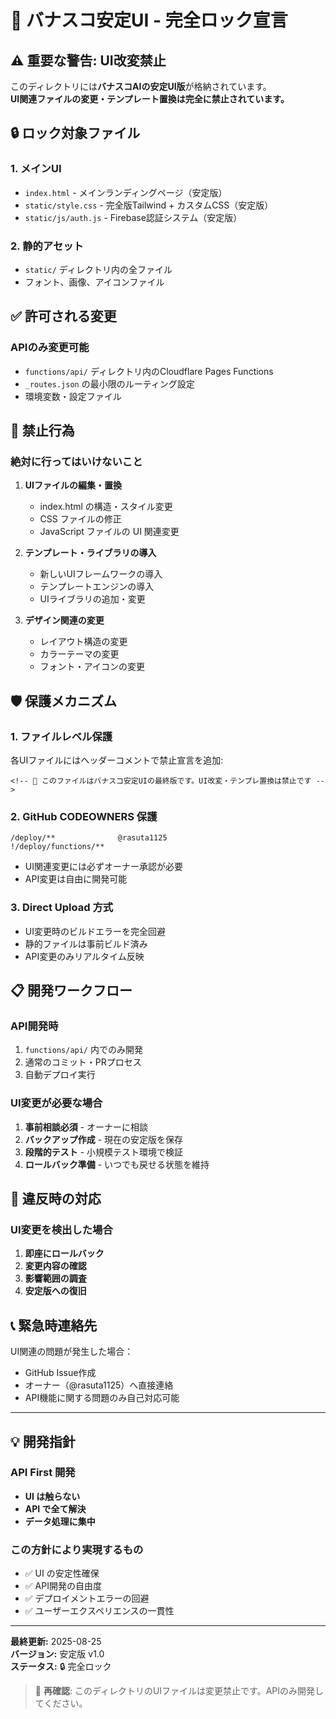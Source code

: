 # 🚫 バナスコ安定UI - 完全ロック宣言

## ⚠️ 重要な警告: UI改変禁止

このディレクトリには**バナスコAIの安定UI版**が格納されています。  
**UI関連ファイルの変更・テンプレート置換は完全に禁止されています。**

## 🔒 ロック対象ファイル

### 1. メインUI
- `index.html` - メインランディングページ（安定版）
- `static/style.css` - 完全版Tailwind + カスタムCSS（安定版）
- `static/js/auth.js` - Firebase認証システム（安定版）

### 2. 静的アセット
- `static/` ディレクトリ内の全ファイル
- フォント、画像、アイコンファイル

## ✅ 許可される変更

### APIのみ変更可能
- `functions/api/` ディレクトリ内のCloudflare Pages Functions
- `_routes.json` の最小限のルーティング設定
- 環境変数・設定ファイル

## 🚫 禁止行為

### 絶対に行ってはいけないこと
1. **UIファイルの編集・置換**
   - index.html の構造・スタイル変更
   - CSS ファイルの修正
   - JavaScript ファイルの UI 関連変更

2. **テンプレート・ライブラリの導入**
   - 新しいUIフレームワークの導入
   - テンプレートエンジンの導入
   - UIライブラリの追加・変更

3. **デザイン関連の変更**
   - レイアウト構造の変更
   - カラーテーマの変更
   - フォント・アイコンの変更

## 🛡️ 保護メカニズム

### 1. ファイルレベル保護
各UIファイルにはヘッダーコメントで禁止宣言を追加:
```
<!-- 🚫 このファイルはバナスコ安定UIの最終版です。UI改変・テンプレ置換は禁止です -->
```

### 2. GitHub CODEOWNERS 保護
```
/deploy/**              @rasuta1125
!/deploy/functions/**
```
- UI関連変更には必ずオーナー承認が必要
- API変更は自由に開発可能

### 3. Direct Upload 方式
- UI変更時のビルドエラーを完全回避
- 静的ファイルは事前ビルド済み
- API変更のみリアルタイム反映

## 📋 開発ワークフロー

### API開発時
1. `functions/api/` 内でのみ開発
2. 通常のコミット・PRプロセス
3. 自動デプロイ実行

### UI変更が必要な場合
1. **事前相談必須** - オーナーに相談
2. **バックアップ作成** - 現在の安定版を保存
3. **段階的テスト** - 小規模テスト環境で検証
4. **ロールバック準備** - いつでも戻せる状態を維持

## 🚨 違反時の対応

### UI変更を検出した場合
1. **即座にロールバック**
2. **変更内容の確認**
3. **影響範囲の調査**
4. **安定版への復旧**

## 📞 緊急時連絡先

UI関連の問題が発生した場合：
- GitHub Issue作成
- オーナー（@rasuta1125）へ直接連絡
- API機能に関する問題のみ自己対応可能

---

## 💡 開発指針

### API First 開発
- **UI は触らない**
- **API で全て解決**
- **データ処理に集中**

### この方針により実現するもの
- ✅ UI の安定性確保
- ✅ API開発の自由度
- ✅ デプロイメントエラーの回避
- ✅ ユーザーエクスペリエンスの一貫性

---

**最終更新:** 2025-08-25  
**バージョン:** 安定版 v1.0  
**ステータス:** 🔒 完全ロック

> 🚫 **再確認**: このディレクトリのUIファイルは変更禁止です。APIのみ開発してください。
